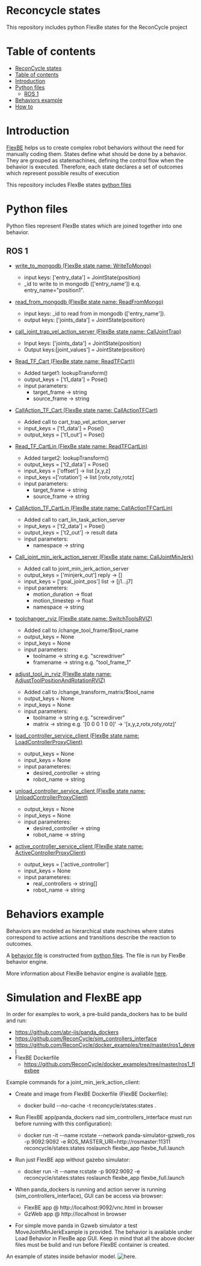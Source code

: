 # Reconcycle states

This repository includes python FlexBe states for the ReconCycle project

# Table of contents

- [ReconCycle states](#reconcycle-states)
- [Table of contents](#table-of-contents)
- [Introduction](#introduction)
- [Python files](#python-files)
	- [ROS 1](#ros-1)
- [Behaviors example](#behaviors-example)
- [How to](#simulation-and-flexbe-app)


# Introduction
[FlexBE](http://wiki.ros.org/flexbe/) helps us to create complex robot behaviors without the need for manually coding them.
States define what should be done by a behavior. They are grouped as statemachines, defining the control flow when the behavior is executed. 
Therefore, each state declares a set of outcomes which represent possible results of execution

This repository includes FlexBe states [python files](#python-files)


# Python files
Python files represent FlexBe states which are joined together into one behavior.

## ROS 1  
- [write_to_mongodb (FlexBe state name: WriteToMongo)](/myflexgit_flexbe_states/src/myflexgit_flexbe_states/write_to_mongodb.py)
	- input keys: ['entry_data'] = JointState(position)
	- _id to write to in mongodb (['entry_name']) e.q. entry_name="position1".


- [read_from_mongodb (FlexBe state name: ReadFromMongo)](/myflexgit_flexbe_states/src/myflexgit_flexbe_states/read_from_mongodb.py)
	- input keys: _id to read from in mongodb (['entry_name']).
	- output keys: ['joints_data'] = JointState(position)


- [call_joint_trap_vel_action_server (FlexBe state name: CallJointTrap)](/myflexgit_flexbe_states/src/myflexgit_flexbe_states/call_joint_trap_vel_action_server.py)
	- Input keys: ['joints_data'] = JointState(position)
	- Output keys:[joint_values'] = JointState(position)


- [Read_TF_Cart (FlexBe state name: ReadTFCart))](/myflexgit_flexbe_states/src/myflexgit_flexbe_states/Read_TF_Cart.py)
	- Added target1: lookupTransform()
	- output_keys = ['t1_data'] = Pose()
	- input parameters: 
		- target_frame -> string
    	- source_frame -> string
	

- [CallAction_TF_Cart (FlexBe state name: CallActionTFCart)](/myflexgit_flexbe_states/src/myflexgit_flexbe_states/CallAction_TF_Cart.py)
	- Added call to cart_trap_vel_action_server
	- input_keys = ['t1_data'] = Pose()
	- output_keys = ['t1_out'] = Pose()
	

- [Read_TF_CartLin (FlexBe state name: ReadTFCartLin)](/myflexgit_flexbe_states/src/myflexgit_flexbe_states/Read_TF_CartLin.py)
	- Added target2: lookupTransform()
	- output_keys = ['t2_data'] = Pose()
	- input_keys = ['offset'] -> list [x,y,z]
	- input_keys =['rotation'] -> list [rotx,roty,rotz]
	- input parameters:
		- target_frame -> string
    	- source_frame -> string
	

- [CallAction_TF_CartLin (FlexBe state name: CallActionTFCartLin)](/myflexgit_flexbe_states/src/myflexgit_flexbe_states/CallAction_TF_CartLin.py)
	- Added call to cart_lin_task_action_server
	- input_keys = ['t2_data'] = Pose()
	- output_keys = ['t2_out'] -> result data
	- input parameters:
		- namespace -> string

- [Call_joint_min_jerk_action_server (FlexBe state name: CallJointMinJerk)](/myflexgit_flexbe_states/src/myflexgit_flexbe_states/Call_joint_min_jerk_action_server.py)
	- Added call to joint_min_jerk_action_server
	- output_keys = ['minjerk_out'] reply -> []
	- input_keys = ['goal_joint_pos'] list -> [j1...j7]
	- input parameters:
		- motion_duration -> float 
		- motion_timestep -> float
		- namespace -> string

- [toolchanger_rviz (FlexBe state name: SwitchToolsRVIZ)](/myflexgit_flexbe_states/src/myflexgit_flexbe_states/toolchanger_rviz.py)
	- Added call to /change_tool_frame/$tool_name
	- output_keys = None
	- input_keys = None
	- input parameters:
		- toolname -> string e.g. "screwdriver"
		- framename -> string  e.g. "tool_frame_1"

- [adjust_tool_in_rviz (FlexBe state name: AdjustToolPositionAndRotationRVIZ)](/myflexgit_flexbe_states/src/myflexgit_flexbe_states/adjust_tool_in_rviz.py)
	- Added call to /change_transform_matrix/$tool_name 
	- output_keys = None
	- input_keys = None
	- input parameters:
		- toolname -> string  e.g. "screwdirver"
		- matrix -> string e.g. '[0 0 0 1 0 0]' -> '[x,y,z,rotx,roty,rotz]'

- [load_controller_service_client (FlexBe state name: LoadControllerProxyClient)](//myflexgit_flexbe_states/src/myflexgit_flexbe_states/load_controller_service_client.py)
	- output_keys = None
	- input_keys = None
	- input parameteres:
		- desired_controller -> string
		- robot_name -> string

- [unload_controller_service_client (FlexBe state name: UnloadControllerProxyClient)](//myflexgit_flexbe_states/src/myflexgit_flexbe_states/unload_controller_service_client.py)
	- output_keys = None
	- input_keys = None
	- input parameteres:
		- desired_controller -> string
		- robot_name -> string
	
- [active_controller_service_client (FlexBe state name: ActiveControllerProxyClient)](//myflexgit_flexbe_states/src/myflexgit_flexbe_states/active_controller_service_client.py)
	- output_keys = ['active_controller']
	- input_keys = None
	- input parameteres:
		- real_controllers -> string[]
		- robot_name -> string

# Behaviors example
Behaviors are modeled as hierarchical state machines where states correspond to active actions and transitions describe the reaction to outcomes.

A [behavior file](/myflexgit_flexbe_behaviors/src/myflexgit_flexbe_behaviors/flexbefull_sm.py) is constructed from [python files](#python-files). The file is run by FlexBe behavior engine.

More information about FlexBe behavior engine is avaliable [here](https://github.com/team-vigir/flexbe_behavior_engine/blob/master/README.md).


# Simulation and FlexBE app
In order for examples to work, a pre-build panda_dockers has to be build and run:  
- https://github.com/abr-ijs/panda_dockers
- https://github.com/ReconCycle/sim_controllers_interface
- https://github.com/ReconCycle/docker_examples/tree/master/ros1_devel
- FlexBE Dockerfile
	- https://github.com/ReconCycle/docker_examples/tree/master/ros1_flexbee

Example commands for a joint_min_jerk_action_client:
- Create and image from FlexBE Dockerfile (FlexBE Dockerfile):
	- docker build --no-cache -t reconcycle/states:states .
- Run FlexBE app(panda_dockers nad sim_controllers_interface must run before running with this configuration):
	- docker run -it --name rcstate --network panda-simulator-gzweb_ros -p 9092:9092 -e ROS_MASTER_URI=http://rosmaster:11311 reconcycle/states:states roslaunch flexbe_app flexbe_full.launch
- Run just FlexBE app without gazebo simulator:
	- docker run -it --name rcstate -p 9092:9092 -e reconcycle/states:states roslaunch flexbe_app flexbe_full.launch

- When panda_dockers is running and action server is running (sim_controllers_interface), GUI can be access via browser:
	- FlexBE app @ http://localhost:9092/vnc.html in browser
	- GzWeb app @ http://localhost in browser

- For simple move panda in Gzweb simulator a test MoveJointMinJerkExample is provided. The behavior is available under Load Behavior in FlexBe app GUI.
Keep in mind that all the above docker files must be build and run before FlexBE container is created.
		
An example of states inside behavior model. ![here](https://github.com/ReconCycle/reconcycle_states/blob/main/myflexgit_flexbe_states/src/myflexgit_flexbe_states/FlexBe%20Statemachine.png).

